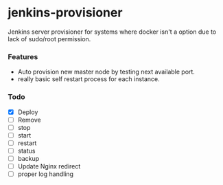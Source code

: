 # jenkins-provisioner
Jenkins server provisioner for systems where docker isn't a option due to lack of sudo/root permission.

### Features

- Auto provision new master node by testing next available port.
- really basic self restart process for each instance.

### Todo
- [x] Deploy
- [ ] Remove 
- [ ] stop
- [ ] start
- [ ] restart
- [ ] status
- [ ] backup
- [ ] Update Nginx redirect
- [ ] proper log handling
